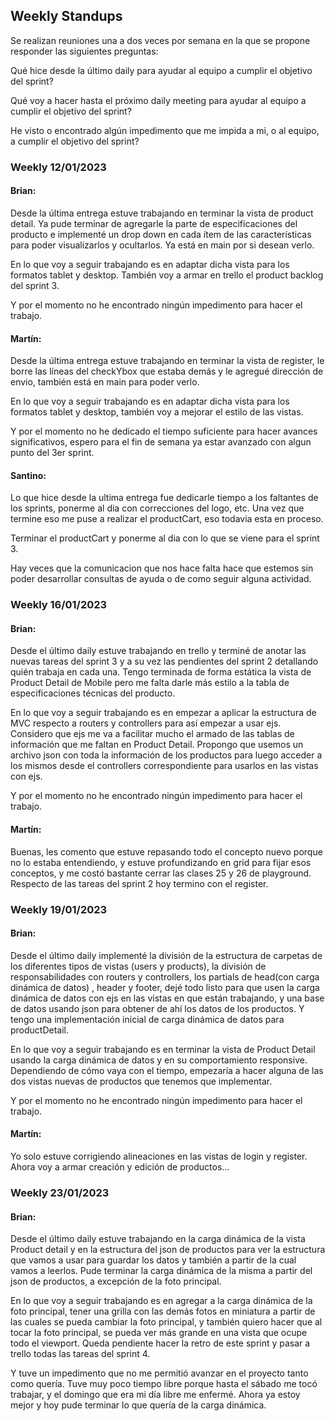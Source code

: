 <h2>Weekly Standups</h2>
Se realizan reuniones una a dos veces por semana en la que se propone responder las siguientes preguntas:

Qué hice desde la último daily para ayudar al equipo a cumplir el objetivo del sprint?

Qué voy a hacer hasta el próximo daily meeting para ayudar al equipo a cumplir el objetivo del sprint?

He visto o encontrado algún impedimento que me impida a mi, o al equipo, a cumplir el objetivo del sprint?

<h3>Weekly 12/01/2023</h3>
<h4>Brian:</h4>
Desde la última entrega estuve trabajando en terminar la vista de product detail. Ya pude terminar de agregarle la parte de especificaciones del producto e implementé un drop down en cada ítem de las características para poder visualizarlos y ocultarlos. Ya está en main por si desean verlo.

En lo que voy a seguir trabajando es en adaptar dicha vista para los formatos tablet y desktop. También voy a armar en trello el product backlog del sprint 3.

Y por el momento no he encontrado ningún impedimento para hacer el trabajo.

<h4>Martín:</h4>
Desde la última entrega estuve trabajando en terminar la vista de register,  le borre las líneas del checkYbox que estaba demás y le agregué dirección de envio, también está en main para poder verlo.

En lo que voy a seguir trabajando es en adaptar dicha vista para los formatos tablet y desktop, también voy a mejorar el estilo de las vistas.

Y por el momento no he dedicado el tiempo suficiente para hacer avances significativos, espero para el fin de semana ya estar avanzado con algun punto del 3er sprint.

<h4>Santino:</h4>
Lo que hice desde la ultima entrega fue dedicarle tiempo a los faltantes de los sprints, ponerme al dia con correcciones del logo, etc. Una vez que termine eso me puse a realizar el productCart, eso todavia esta en proceso.

Terminar el productCart y ponerme al dia con lo que se viene para el sprint 3.

Hay veces que la comunicacion que nos hace falta hace que estemos sin poder desarrollar consultas de ayuda o de como seguir alguna actividad.

<h3>Weekly 16/01/2023</h3>
<h4>Brian:</h4>
Desde el último daily estuve trabajando en trello y terminé de anotar las nuevas tareas del sprint 3 y a su vez las pendientes del sprint 2 detallando quién trabaja en cada una. Tengo terminada de forma estática la vista de Product Detail de Mobile pero me falta darle más estilo a la tabla de especificaciones técnicas del producto. 

En lo que voy a seguir trabajando es en empezar a aplicar la estructura de MVC respecto a routers y controllers para así empezar a usar ejs. Considero que ejs me va a facilitar mucho el armado de las tablas de información que me faltan en Product Detail. 
Propongo que usemos un archivo json con toda la información de los productos para luego acceder a los mismos desde el controllers correspondiente para usarlos en las vistas con ejs. 

Y por el momento no he encontrado ningún impedimento para hacer el trabajo.

<h4>Martín:</h4>
Buenas, les comento que estuve repasando todo el concepto nuevo porque no lo estaba entendiendo, y estuve profundizando en grid para fijar esos conceptos, y me costó bastante cerrar las clases 25 y 26 de playground.
Respecto de las tareas del sprint 2 hoy termino con el register. 

<h3>Weekly 19/01/2023</h3>
<h4>Brian:</h4>
Desde el último daily implementé la división de la estructura de carpetas de los diferentes tipos de vistas (users y products), la división de responsabilidades con routers y controllers, los partials de head(con carga dinámica de datos) , header y footer, dejé todo listo para que usen la carga dinámica de datos con ejs en las vistas en que están trabajando, y una base de datos usando json para obtener de ahí los datos de los productos. Y tengo una implementación inicial de carga dinámica de datos para productDetail. 

En lo que voy a seguir trabajando es en terminar la vista de Product Detail usando la carga dinámica de datos y en su comportamiento responsive. Dependiendo de cómo vaya con el tiempo, empezaría a hacer alguna de las dos vistas nuevas de productos que tenemos que implementar. 

Y por el momento no he encontrado ningún impedimento para hacer el trabajo.

<h4>Martín:</h4>
Yo solo estuve corrigiendo alineaciones en las vistas de login y register.
Ahora voy a armar creación y edición de productos...

<h3>Weekly 23/01/2023</h3>
<h4>Brian:</h4>
Desde el último daily estuve trabajando en la carga dinámica de la vista Product detail y en la estructura del json de productos para ver la estructura que vamos a usar para guardar los datos y también a partir de la cual vamos a leerlos. Pude terminar la carga dinámica de la misma a partir del json de productos, a excepción de la foto principal.

En lo que voy a seguir trabajando es en agregar a la carga dinámica de la foto principal, tener una grilla con las demás fotos en miniatura a partir de las cuales se pueda cambiar la foto principal, y también quiero hacer que al tocar la foto principal, se pueda ver más grande en una vista que ocupe todo el viewport. Queda pendiente hacer la retro de este sprint y pasar a trello todas las tareas del sprint 4.

Y tuve un impedimento que no me permitió avanzar en el proyecto tanto como quería. Tuve muy poco tiempo libre porque hasta el sábado me tocó trabajar, y el domingo que era mi día libre me enfermé. Ahora ya estoy mejor y hoy pude terminar lo que quería de la carga dinámica.


